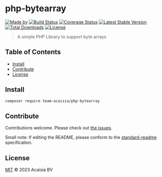 # php-bytearray

[![Made by](https://img.shields.io/badge/made%20by-Team%20Acaisia-blue.svg?style=flat-square)](https://acaisia.com)
[![Build Status](https://github.com/team-acaisia/php-bytearray/actions/workflows/CI/badge.svg)](https://github.com/team-acaisia/php-bytearray/actions/workflows/test.yml)
[![Coverage Status](https://codecov.io/gh/team-acaisia/php-bytearray/branch/master/graph/badge.svg?token=ZEHI0KYXW1)](https://codecov.io/gh/team-acaisia/php-bytearray)
[![Latest Stable Version](https://poser.pugx.org/team-acaisia/php-bytearray/v/stable)](https://packagist.org/packages/team-acaisia/php-bytearray)
[![Total Downloads](https://poser.pugx.org/team-acaisia/php-bytearray/downloads)](https://packagist.org/packages/team-acaisia/php-bytearray)
[![License](https://img.shields.io/badge/license-MIT-blue.svg)](http://opensource.org/licenses/MIT)

> A simple PHP Library to support byte arrays

## Table of Contents

- [Install](#install)
- [Contribute](#contribute)
- [License](#license)

## Install

```sh
composer require team-acaisia/php-bytearray
```

## Contribute

Contributions welcome. Please check out [the issues](https://github.com/team-acaisia/php-bytearray/issues).

Small note: If editing the README, please conform to the [standard-readme](https://github.com/RichardLitt/standard-readme) specification.

## License

[MIT](LICENSE) © 2023 Acaisia BV
